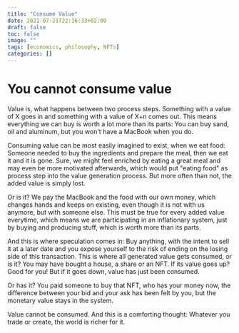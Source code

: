 ```yaml
---
title: "Consume Value"
date: 2021-07-21T22:16:33+02:00
draft: false
toc: false
image: ""
tags: [economics, philosophy, NFTs]
categories: []
---
```


# You cannot consume value
<!--more-->
Value is, what happens between two process steps. Something with a value of X goes in and something with a value of X+n comes out. This means everything we can buy is worth a lot more than its parts: You can buy sand, oil and aluminum, but you won't have a MacBook when you do.

Consuming value can be most easily imagined to exist, when we eat food: Someone needed to buy the ingredients and prepare the meal, then we eat it and it is gone. Sure, we might feel enriched by eating a great meal and may even be more motivated afterwards, which would put "eating food" as process step into the value generation process. But more often than not, the added value is simply lost.

Or is it? We pay the MacBook and the food with our own money, which changes hands and keeps on existing, even though it is not with us anymore, but with someone else. This must be true for every added value everytime, which means we are participating in an inflationary system, just by buying and producing stuff, which is worth more than its parts.

And this is where speculation comes in: Buy anything, with the intent to sell it at a later date and you expose yourself to the risk of ending on the losing side of this transaction. This is where all generated value gets consumed, or is it? You may have bought a house, a share or an NFT. If its value goes up? Good for you! But if it goes down, value has just been consumed.

Or has it? You paid someone to buy that NFT, who has your money now, the difference between your bid and your ask has been felt by you, but the monetary value stays in the system.

Value cannot be consumed. And this is a comforting thought: Whatever you trade or create, the world is richer for it.

